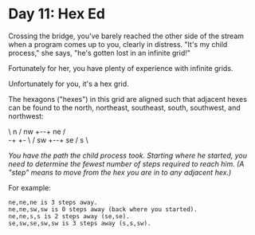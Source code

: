 # Day 11: Hex Ed

Crossing the bridge, you've barely reached the other side of the stream when a program comes up to you, clearly in distress. "It's my child process," she says, "he's gotten lost in an infinite grid!"

Fortunately for her, you have plenty of experience with infinite grids.

Unfortunately for you, it's a hex grid.

The hexagons ("hexes") in this grid are aligned such that adjacent hexes can be found to the north, northeast, southeast, south, southwest, and northwest:

  \ n  /
nw +--+ ne
  /    \
-+      +-
  \    /
sw +--+ se
  / s  \

*You have the path the child process took. Starting where he started, you need to determine the fewest number of steps required to reach him. (A "step" means to move from the hex you are in to any adjacent hex.)*

For example:

	ne,ne,ne is 3 steps away.
	ne,ne,sw,sw is 0 steps away (back where you started).
	ne,ne,s,s is 2 steps away (se,se).
	se,sw,se,sw,sw is 3 steps away (s,s,sw).
